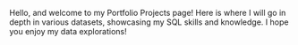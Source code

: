Hello, and welcome to my Portfolio Projects page! Here is where I will go in depth in various datasets, showcasing my SQL skills and knowledge. I hope you enjoy
my data explorations!

